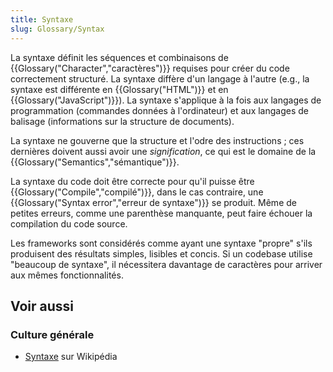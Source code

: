 ```yaml
---
title: Syntaxe
slug: Glossary/Syntax
---
```


La syntaxe définit les séquences et combinaisons de {{Glossary("Character","caractères")}} requises pour créer du code correctement structuré. La syntaxe diffère d'un langage à l'autre (e.g., la syntaxe est différente en {{Glossary("HTML")}} et en {{Glossary("JavaScript")}}). La syntaxe s'applique à la fois aux langages de programmation (commandes données à l'ordinateur) et aux langages de balisage (informations sur la structure de documents).

La syntaxe ne gouverne que la structure et l'odre des instructions ; ces dernières doivent aussi avoir une _signification_, ce qui est le domaine de la {{Glossary("Semantics","sémantique")}}.

La syntaxe du code doit être correcte pour qu'il puisse être {{Glossary("Compile","compilé")}}, dans le cas contraire, une {{Glossary("Syntax error","erreur de syntaxe")}} se produit. Même de petites erreurs, comme une parenthèse manquante, peut faire échouer la compilation du code source.

Les frameworks sont considérés comme ayant une syntaxe "propre" s'ils produisent des résultats simples, lisibles et concis. Si un codebase utilise "beaucoup de syntaxe", il nécessitera davantage de caractères pour arriver aux mêmes fonctionnalités.

## Voir aussi

### Culture générale

- [Syntaxe](https://fr.wikipedia.org/wiki/Syntaxe) sur Wikipédia
